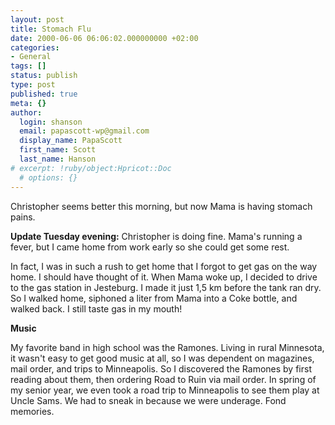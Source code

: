 ```yaml
---
layout: post
title: Stomach Flu
date: 2000-06-06 06:06:02.000000000 +02:00
categories:
- General
tags: []
status: publish
type: post
published: true
meta: {}
author:
  login: shanson
  email: papascott-wp@gmail.com
  display_name: PapaScott
  first_name: Scott
  last_name: Hanson
# excerpt: !ruby/object:Hpricot::Doc
  # options: {}
---
```

<p>Christopher seems better this morning, but now Mama is having stomach pains.</p>
<p><b>Update Tuesday evening:</b> Christopher is doing fine. Mama's running a fever, but I came home from work early so she could get some rest.</p>
<p>In fact, I was in such a rush to get home that I forgot to get gas on the way home. I should have thought of it. When Mama woke up, I decided to drive to the gas station in Jesteburg. I made it just 1,5 km before the tank ran dry. So I walked home, siphoned a liter from Mama into a Coke bottle, and walked back. I still taste gas in my mouth!</p>
<p><b>Music</b></p>
<p>My favorite band in high school was the Ramones. Living in rural Minnesota, it wasn't easy to get good music at all, so I was dependent on magazines, mail order, and trips to Minneapolis. So I discovered the Ramones by first reading about them, then ordering Road to Ruin via mail order. In spring of my senior year, we even took a road trip to Minneapolis to see them play at Uncle Sams. We had to sneak in because we were underage. Fond memories.</p>
